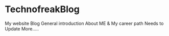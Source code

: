 # TechnofreakBlog
My website Blog
 General introduction About ME & My career path
 Needs to Update More.....